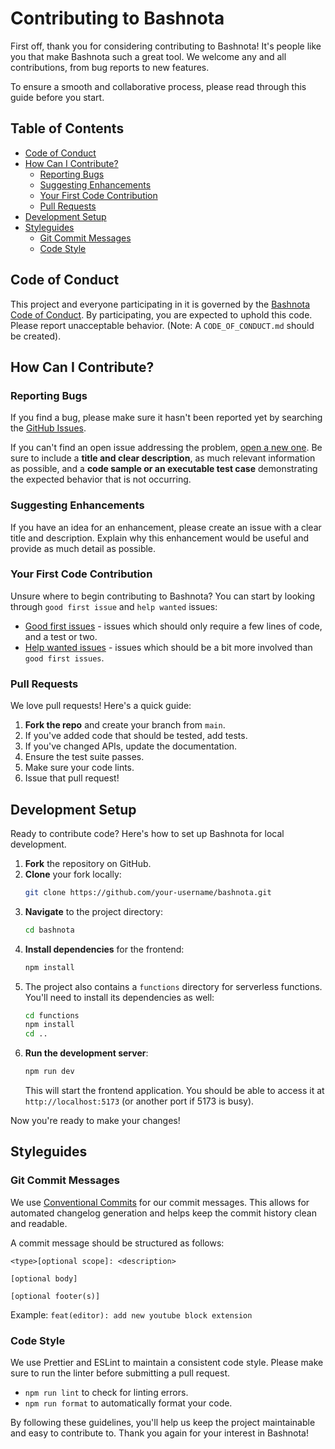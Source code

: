 # Contributing to Bashnota

First off, thank you for considering contributing to Bashnota! It's people like you that make Bashnota such a great tool. We welcome any and all contributions, from bug reports to new features.

To ensure a smooth and collaborative process, please read through this guide before you start.

## Table of Contents

- [Code of Conduct](#code-of-conduct)
- [How Can I Contribute?](#how-can-i-contribute)
  - [Reporting Bugs](#reporting-bugs)
  - [Suggesting Enhancements](#suggesting-enhancements)
  - [Your First Code Contribution](#your-first-code-contribution)
  - [Pull Requests](#pull-requests)
- [Development Setup](#development-setup)
- [Styleguides](#styleguides)
  - [Git Commit Messages](#git-commit-messages)
  - [Code Style](#code-style)

## Code of Conduct

This project and everyone participating in it is governed by the [Bashnota Code of Conduct](CODE_OF_CONDUCT.md). By participating, you are expected to uphold this code. Please report unacceptable behavior. (Note: A `CODE_OF_CONDUCT.md` should be created).

## How Can I Contribute?

### Reporting Bugs

If you find a bug, please make sure it hasn't been reported yet by searching the [GitHub Issues](https://github.com/your-repo/bashnota/issues).

If you can't find an open issue addressing the problem, [open a new one](https://github.com/your-repo/bashnota/issues/new). Be sure to include a **title and clear description**, as much relevant information as possible, and a **code sample or an executable test case** demonstrating the expected behavior that is not occurring.

### Suggesting Enhancements

If you have an idea for an enhancement, please create an issue with a clear title and description. Explain why this enhancement would be useful and provide as much detail as possible.

### Your First Code Contribution

Unsure where to begin contributing to Bashnota? You can start by looking through `good first issue` and `help wanted` issues:

- [Good first issues](https://github.com/your-repo/bashnota/labels/good%20first%20issue) - issues which should only require a few lines of code, and a test or two.
- [Help wanted issues](https://github.com/your-repo/bashnota/labels/help%20wanted) - issues which should be a bit more involved than `good first issues`.

### Pull Requests

We love pull requests! Here's a quick guide:

1.  **Fork the repo** and create your branch from `main`.
2.  If you've added code that should be tested, add tests.
3.  If you've changed APIs, update the documentation.
4.  Ensure the test suite passes.
5.  Make sure your code lints.
6.  Issue that pull request!

## Development Setup

Ready to contribute code? Here's how to set up Bashnota for local development.

1.  **Fork** the repository on GitHub.
2.  **Clone** your fork locally:
    ```bash
    git clone https://github.com/your-username/bashnota.git
    ```
3.  **Navigate** to the project directory:
    ```bash
    cd bashnota
    ```
4.  **Install dependencies** for the frontend:
    ```bash
    npm install
    ```
5.  The project also contains a `functions` directory for serverless functions. You'll need to install its dependencies as well:
    ```bash
    cd functions
    npm install
    cd ..
    ```
6.  **Run the development server**:
    ```bash
    npm run dev
    ```
    This will start the frontend application. You should be able to access it at `http://localhost:5173` (or another port if 5173 is busy).

Now you're ready to make your changes!

## Styleguides

### Git Commit Messages

We use [Conventional Commits](https://www.conventionalcommits.org/en/v1.0.0/) for our commit messages. This allows for automated changelog generation and helps keep the commit history clean and readable.

A commit message should be structured as follows:

```
<type>[optional scope]: <description>

[optional body]

[optional footer(s)]
```

Example: `feat(editor): add new youtube block extension`

### Code Style

We use Prettier and ESLint to maintain a consistent code style. Please make sure to run the linter before submitting a pull request.

-   `npm run lint` to check for linting errors.
-   `npm run format` to automatically format your code.

By following these guidelines, you'll help us keep the project maintainable and easy to contribute to. Thank you again for your interest in Bashnota! 